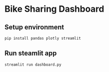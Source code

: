 # Bike Sharing Dashboard

## Setup environment
```
pip install pandas plotly streamlit
```

## Run steamlit app
```
streamlit run dashboard.py
```

